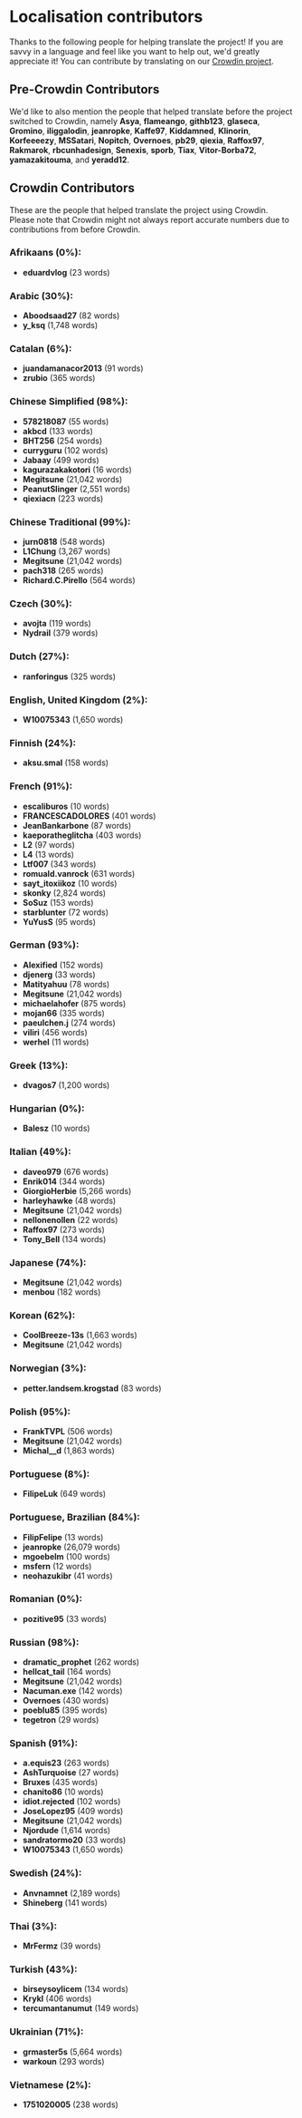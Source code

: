 # Localisation contributors
Thanks to the following people for helping translate the project! If you are savvy in a language and feel like you want to help out, we'd greatly appreciate it! You can contribute by translating on our [Crowdin project](https://crowdin.com/project/rdr2rdomap).

## Pre-Crowdin Contributors
We'd like to also mention the people that helped translate before the project switched to Crowdin, namely **Asya**, **flameango**, **githb123**, **glaseca**, **Gromino**, **iliggalodin**, **jeanropke**, **Kaffe97**, **Kiddamned**, **Klinorin**, **Korfeeeezy**, **MSSatari**, **Nopitch**, **Overnoes**, **pb29**, **qiexia**, **Raffox97**, **Rakmarok**, **rbcunhadesign**, **Senexis**, **sporb**, **Tiax**, **Vitor-Borba72**, **yamazakitouma**, and **yeradd12**.

## Crowdin Contributors
These are the people that helped translate the project using Crowdin. Please note that Crowdin might not always report accurate numbers due to contributions from before Crowdin.

### Afrikaans (0%):
  - **eduardvlog** (23 words)

### Arabic (30%):
  - **Aboodsaad27** (82 words)
  - **y_ksq** (1,748 words)

### Catalan (6%):
  - **juandamanacor2013** (91 words)
  - **zrubio** (365 words)

### Chinese Simplified (98%):
  - **578218087** (55 words)
  - **akbcd** (133 words)
  - **BHT256** (254 words)
  - **curryguru** (102 words)
  - **Jabaay** (499 words)
  - **kagurazakakotori** (16 words)
  - **Megitsune** (21,042 words)
  - **PeanutSlinger** (2,551 words)
  - **qiexiacn** (223 words)

### Chinese Traditional (99%):
  - **jurn0818** (548 words)
  - **L1Chung** (3,267 words)
  - **Megitsune** (21,042 words)
  - **pach318** (265 words)
  - **Richard.C.Pirello** (564 words)

### Czech (30%):
  - **avojta** (119 words)
  - **Nydrail** (379 words)

### Dutch (27%):
  - **ranforingus** (325 words)

### English, United Kingdom (2%):
  - **W10075343** (1,650 words)

### Finnish (24%):
  - **aksu.smal** (158 words)

### French (91%):
  - **escaliburos** (10 words)
  - **FRANCESCADOLORES** (401 words)
  - **JeanBankarbone** (87 words)
  - **kaeporatheglitcha** (403 words)
  - **L2** (97 words)
  - **L4** (13 words)
  - **Ltf007** (343 words)
  - **romuald.vanrock** (631 words)
  - **sayt_itoxiikoz** (10 words)
  - **skonky** (2,824 words)
  - **SoSuz** (153 words)
  - **starblunter** (72 words)
  - **YuYusS** (95 words)

### German (93%):
  - **Alexified** (152 words)
  - **djenerg** (33 words)
  - **Matityahuu** (78 words)
  - **Megitsune** (21,042 words)
  - **michaelahofer** (875 words)
  - **mojan66** (335 words)
  - **paeulchen.j** (274 words)
  - **viliri** (456 words)
  - **werhel** (11 words)

### Greek (13%):
  - **dvagos7** (1,200 words)

### Hungarian (0%):
  - **Balesz** (10 words)

### Italian (49%):
  - **daveo979** (676 words)
  - **Enrik014** (344 words)
  - **GiorgioHerbie** (5,266 words)
  - **harleyhawke** (48 words)
  - **Megitsune** (21,042 words)
  - **nellonenollen** (22 words)
  - **Raffox97** (273 words)
  - **Tony_Bell** (134 words)

### Japanese (74%):
  - **Megitsune** (21,042 words)
  - **menbou** (182 words)

### Korean (62%):
  - **CoolBreeze-13s** (1,663 words)
  - **Megitsune** (21,042 words)

### Norwegian (3%):
  - **petter.landsem.krogstad** (83 words)

### Polish (95%):
  - **FrankTVPL** (506 words)
  - **Megitsune** (21,042 words)
  - **Michal__d** (1,863 words)

### Portuguese (8%):
  - **FilipeLuk** (649 words)

### Portuguese, Brazilian (84%):
  - **FilipFelipe** (13 words)
  - **jeanropke** (26,079 words)
  - **mgoebelm** (100 words)
  - **msfern** (12 words)
  - **neohazukibr** (41 words)

### Romanian (0%):
  - **pozitive95** (33 words)

### Russian (98%):
  - **dramatic_prophet** (262 words)
  - **hellcat_tail** (164 words)
  - **Megitsune** (21,042 words)
  - **Nacuman.exe** (142 words)
  - **Overnoes** (430 words)
  - **poeblu85** (395 words)
  - **tegetron** (29 words)

### Spanish (91%):
  - **a.equis23** (263 words)
  - **AshTurquoise** (27 words)
  - **Bruxes** (435 words)
  - **chanito86** (10 words)
  - **idiot.rejected** (102 words)
  - **JoseLopez95** (409 words)
  - **Megitsune** (21,042 words)
  - **Njordude** (1,614 words)
  - **sandratormo20** (33 words)
  - **W10075343** (1,650 words)

### Swedish (24%):
  - **Anvnamnet** (2,189 words)
  - **Shineberg** (141 words)

### Thai (3%):
  - **MrFermz** (39 words)

### Turkish (43%):
  - **birseysoylicem** (134 words)
  - **Krykl** (406 words)
  - **tercumantanumut** (149 words)

### Ukrainian (71%):
  - **grmaster5s** (5,664 words)
  - **warkoun** (293 words)

### Vietnamese (2%):
  - **1751020005** (238 words)

